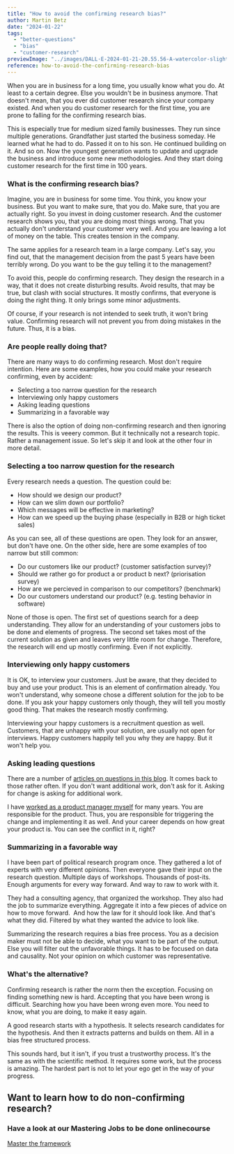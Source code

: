 ```yaml
---
title: "How to avoid the confirming research bias?"
author: Martin Betz
date: "2024-01-22"
tags:
  - "better-questions"
  - "bias"
  - "customer-research"
previewImage: "../images/DALL·E-2024-01-21-20.55.56-A-watercolor-slightly-geometric-styled-painting-depicting-a-customer-research-scenario.-The-scene-includes-a-customer-with-their-mouth-duct-taped-and.png"
reference: how-to-avoid-the-confirming-research-bias
---
```


When you are in business for a long time, you usually know what you do. At least to a certain degree. Else you wouldn't be in business anymore. That doesn't mean, that you ever did customer research since your company existed. And when you do customer research for the first time, you are prone to falling for the confirming research bias. 

This is especially true for medium sized family businesses. They run since multiple generations. Grandfather just started the business someday. He learned what he had to do. Passed it on to his son. He continued building on it. And so on. Now the youngest generation wants to update and upgrade the business and introduce some new methodologies. And they start doing customer research for the first time in 100 years. 

### What is the confirming research bias?

Imagine, you are in business for some time. You think, you know your business. But you want to make sure, that you do. Make sure, that you are actually right. So you invest in doing customer research. And the customer research shows you, that you are doing most things wrong. That you actually don't understand your customer very well. And you are leaving a lot of money on the table. This creates tension in the company.

The same applies for a research team in a large company. Let's say, you find out, that the management decision from the past 5 years have been terribly wrong. Do you want to be the guy telling it to the management?

To avoid this, people do confirming research. They design the research in a way, that it does not create disturbing results. Avoid results, that may be true, but clash with social structures. It mostly confirms, that everyone is doing the right thing. It only brings some minor adjustments. 

Of course, if your research is not intended to seek truth, it won't bring value. Confirming research will not prevent you from doing mistakes in the future. Thus, it is a bias.

### Are people really doing that?

There are many ways to do confirming research. Most don't require intention. Here are some examples, how you could make your research confirming, even by accident:

- Selecting a too narrow question for the research
- Interviewing only happy customers
- Asking leading questions 
- Summarizing in a favorable way

There is also the option of doing non-confirming research and then ignoring the results. This is veeery common. But it technically not a research topic. Rather a management issue. So let's skip it and look at the other four in more detail.

### Selecting a too narrow question for the research

Every research needs a question. The question could be: 

- How should we design our product?
- How can we slim down our portfolio?
- Which messages will be effective in marketing?
- How can we speed up the buying phase (especially in B2B or high ticket sales)

As you can see, all of these questions are open. They look for an answer, but don't have one. On the other side, here are some examples of too narrow but still common:

- Do our customers like our product? (customer satisfaction survey)?
- Should we rather go for product a or product b next? (priorisation survey)
- How are we percieved in comparison to our competitors? (benchmark)
- Do our customers understand our product? (e.g. testing behavior in software)

None of those is open. The first set of questions search for a deep understanding. They allow for an understanding of your customers jobs to be done and elements of progress. The second set takes most of the current solution as given and leaves very little room for change. Therefore, the research will end up mostly confirming. Even if not explicitly. 

### Interviewing only happy customers

It is OK, to interview your customers. Just be aware, that they decided to buy and use your product. This is an element of confirmation already. You won't understand, why someone chose a different solution for the job to be done. If you ask your happy customers only though, they will tell you mostly good thing. That makes the research mostly confirming. 

Interviewing your happy customers is a recruitment question as well. Customers, that are unhappy with your solution, are usually not open for interviews. Happy customers happily tell you why they are happy. But it won't help you. 

### Asking leading questions

There are a number of [articles on questions in this blog](https://utxo.solutions/tag/better-questions/). It comes back to those rather often. If you don't want additional work, don't ask for it. Asking for change is asking for additional work. 

I have [worked as a product manager myself](https://www.linkedin.com/in/martin-betz/) for many years. You are responsible for the product. Thus, you are responsible for triggering the change and implementing it as well. And your career depends on how great your product is. You can see the conflict in it, right?

### Summarizing in a favorable way

I have been part of political research program once. They gathered a lot of experts with very different opinions. Then everyone gave their input on the research question. Multiple days of workshops. Thousands of post-its. Enough arguments for every way forward. And way to raw to work with it. 

They had a consulting agency, that organized the workshop. They also had the job to summarize everything. Aggregate it into a few pieces of advice on how to move forward.  And how the law for it should look like. And that's what they did. Filtered by what they wanted the advice to look like. 

Summarizing the research requires a bias free process. You as a decision maker must not be able to decide, what you want to be part of the output. Else you will filter out the unfavorable things. It has to be focused on data and causality. Not your opinion on which customer was representative. 

### What's the alternative?

Confirming research is rather the norm then the exception. Focusing on finding something new is hard. Accepting that you have been wrong is difficult. Searching how you have been wrong even more. You need to know, what you are doing, to make it easy again.

A good research starts with a hypothesis. It selects research candidates for the hypothesis. And then it extracts patterns and builds on them. All in a bias free structured process.

This sounds hard, but it isn't, if you trust a trustworthy process. It's the same as with the scientific method. It requires some work, but the process is amazing. The hardest part is not to let your ego get in the way of your progress. 



## Want to learn how to do non-confirming research?

### Have a look at our Mastering Jobs to be done onlinecourse

[Master the framework](/services/mastering-jobs-to-be-done-online-workshop/)
